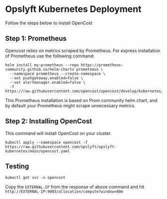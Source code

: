 # Opslyft Kubernetes Deployment

Follow the steps below to install OpenCost

## Step 1: Prometheus

Opencost relies on metrics scraped by Prometheus. For express installation of Prometheus use the following command:

```
helm install my-prometheus --repo https://prometheus-community.github.io/helm-charts prometheus \
  --namespace prometheus --create-namespace \
  --set pushgateway.enabled=false \
  --set alertmanager.enabled=false \
  -f https://raw.githubusercontent.com/opencost/opencost/develop/kubernetes/prometheus/extraScrapeConfigs.yaml
```
This Prometheus installation is based on Prom community helm chart, and by default your Prometheus might scrape unnecessary metrics.

## Step 2: Installing OpenCost

This command will install OpenCost on your cluster.

```
kubectl apply --namespace opencost -f https://raw.githubusercontent.com/opslyft/opslyft-kubernetes/main/opencost.yaml
```

## Testing

```
kubectl get svc -n opencost
```
Copy the ```EXTERNAL-IP``` from the response of above command and hit ```http://EXTERNAL-IP:9003/allocation/compute?window=60m```
